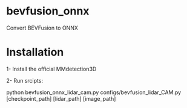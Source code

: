 # bevfusion_onnx
Convert BEVFusion to ONNX

# Installation
1- Install the official MMdetection3D

2- Run srcipts:

python bevfusion_onnx_lidar_cam.py configs/bevfusion_lidar_CAM.py [checkpoint_path] [lidar_path] [image_path]

